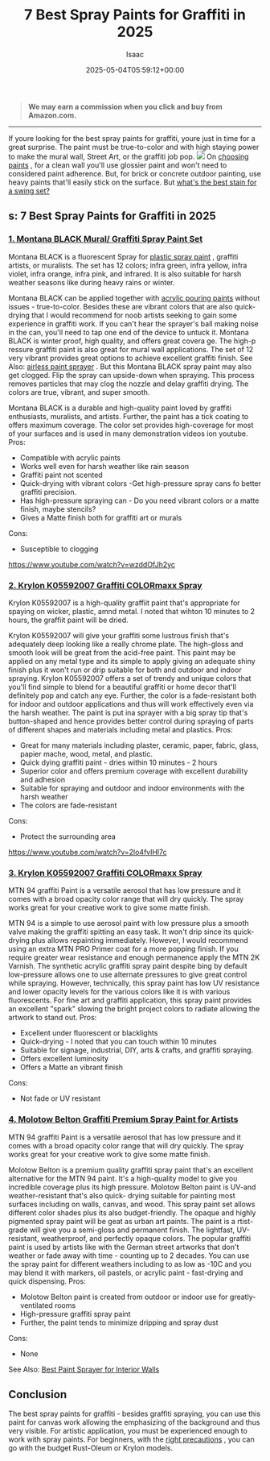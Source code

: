 ﻿---
author: Isaac
layout: post
title: 7 Best Spray Paints for Graffiti in 2025
date: '2025-05-04T05:59:12+00:00'
categories:
- Paint
tags: []
slug: /best-spray-paints-for-graffiti/
lastmod: 2025-05-07T12:21:25+03:00
---
> **We may earn a commission when you click and buy from Amazon.com.**
>

---
If youre looking for the best spray paints for graffiti, youre just in time for a great surprise.
The paint must be true-to-color and with high staying power to make the
mural wall, Street Art, or the graffiti job pop.
![](/assets/img/12/Pest-Control.jpg)
On
[choosing paints](http://www.ced.berkeley.edu/downloads/pubs/facilities_mch/mch_spraypaint.pdf)
, for a clean wall you'll use glossier paint and won't need to considered paint adherence.
But, for brick or concrete outdoor painting, use heavy paints that'll easily stick on the surface. But
[what's the best stain for a swing set?](https://pestpolicy.com/best-stain-for-swing-set/)
## s: 7 Best Spray Paints for Graffiti in 2025
### [1. Montana BLACK Mural/ Graffiti Spray Paint Set](https://www.amazon.com/dp/B010GY2QWO/?tag=p-policy-20)
Montana BLACK is a fluorescent Spray for
[plastic spray paint](https://pestpolicy.com/best-spray-paints-for-plastic/)
, graffiti artists, or muralists. The set has 12 colors; infra green, infra yellow, infra violet, infra orange, infra pink, and infrared.
It is also suitable for harsh weather seasons like during heavy rains or winter.

Montana BLACK can be applied together with
[acrylic pouring paints](https://pestpolicy.com/best-acrylic-paint-for-canvas/)
without issues - true-to-color.
Besides these are vibrant colors that are also quick-drying that I would recommend for noob artists seeking to gain some experience in graffiti work.
If you can't hear the sprayer's ball making noise in the can, you'll need to tap one end of the device to untuck it. Montana BLACK is
winter proof, high quality, and offers great covera
ge.
The high-p
ressure
graffiti paint is also great for mural wall applications. The set of 12 very vibrant
provides great options to achieve excellent graffiti finish.
See Also:
[airless paint sprayer](https://pestpolicy.com/airless-paint-sprayer-tips/)
.
But this Montana BLACK spray paint may also get clogged. Flip the spray can upside-down when spraying. This process removes particles that may clog the nozzle and delay graffiti drying. The colors are true, vibrant, and super smooth.

Montana BLACK is a durable and high-quality paint loved by graffiti enthusiasts, muralists, and artists. Further, the paint has a tick coating to offers
maximum coverage. The color set provides high-coverage for most of your surfaces and is used in many demonstration videos ion youtube.
Pros:
- Compatible with acrylic paints
- Works well even for harsh weather like rain season
- Graffiti paint not scented
- Quick-drying with vibrant colors -Get high-pressure spray cans fo better graffiti precision.
- Has high-pressure spraying can - Do you need vibrant colors or a matte finish, maybe stencils?
- Gives a Matte finish both for graffiti art or murals

Cons:
- Susceptible to clogging

https://www.youtube.com/watch?v=wzddOfJh2yc
### [2. Krylon K05592007 Graffiti COLORmaxx Spray](https://www.amazon.com/dp/B07LFXGDWK/?tag=p-policy-20)
Krylon K05592007 is a high-quality graffiit paint that's appropriate for spaying on wicker, plastic, amnd metal. I noted that wihton 10 minutes to 2 hours, the graffiit paint will be dried.

Krylon K05592007 will give your graffiti some lustrous finish that's adequately deep looking like a really chrome plate. The high-gloss and smooth look will be great from the acid-free paint.
This paint may be applied on any metal type and its simple to apply giving an adequate shiny finish plus it won't run or drip suitable for both and outdoor and indoor spraying.
Krylon K05592007 offers a set of trendy and unique colors that you'll find simple to blend for a beautiful graffiti or home decor that'll definitely pop and catch any eye.
Further, the color is a fade-resistant both for indoor and outdoor applications and thus will work effectively even via the harsh weather.
The paint is put ina sprayer with a big spray tip that's button-shaped and hence provides better control during spraying of parts of different shapes and materials including metal and plastics.
Pros:
- Great for many materials including plaster, ceramic, paper, fabric, glass, papier mache, wood, metal, and plastic.
- Quick dying graffiti paint - dries within 10 minutes - 2 hours
- Superior color and offers premium coverage with excellent durability and adhesion
- Suitable for spraying and outdoor and indoor environments with the harsh weather
- The colors are fade-resistant

Cons:
- Protect the surrounding area

https://www.youtube.com/watch?v=2lo4fvlHl7c
### [3. Krylon K05592007 Graffiti COLORmaxx Spray](https://www.amazon.com/dp/B07LFXGDWK/?tag=p-policy-20)
MTN 94 graffiti Paint is a versatile aerosol that has low pressure and it comes with a broad opacity color range that will dry quickly. The spray works great for your creative work to give some matte finish.

MTN 94 is a simple to use aerosol paint with low pressure plus a smooth valve making the graffiti spitting an easy task. It won't drip since its quick-drying plus allows repainting immediately.
However, I would recommend using an extra MTN PRO Primer coat for a more popping finish. If you require greater wear resistance and enough permanence apply the MTN 2K Varnish.
The synthetic acrylic graffiti spray paint despite bing by default low-pressure allows one to use alternate pressures to give great control while spraying.
However, technically, this spray paint has low UV resistance and lower opacity levels for the various colors like it is with various fluorescents.
For fine art and graffiti application, this spray paint provides an excellent "spark" slowing the bright project colors to radiate allowing the artwork to stand out.
Pros:
- Excellent under fluorescent or blacklights
- Quick-drying - I noted that you can touch within 10 minutes
- Suitable for signage, industrial, DIY, arts & crafts, and graffiti spraying.
- Offers excellent luminosity
- Offers a Matte an vibrant finish

Cons:
- Not fade or UV resistant

### [4. Molotow Belton Graffiti Premium Spray Paint for Artists](https://www.amazon.com/dp/B07Q393KZX/?tag=p-policy-20)
MTN 94 graffiti Paint is a versatile aerosol that has low pressure and it comes with a broad opacity color range that will dry quickly. The spray works great for your creative work to give some matte finish.

Molotow Belton is a premium quality graffiti spray paint that's an
excellent alternative for the MTN 94 paint. It's a high-quality model to give you incredible coverage plus its high pressure.
Molotow Belton paint is
UV-and weather-resistant that's also
quick-
drying suitable for painting most surfaces including on walls,
canvas, and wood.
This spray paint set allows different color shades plus its also budget-friendly. The
opaque and highly pigmented spray paint will be geat as urban art paints.
The paint is a
rtist-grade will give you a
semi-gloss and permanent finish. The lightfast, UV-resistant, weatherproof, and perfectly opaque colors.
The popular graffiti paint is used by artists like with the German street artworks that don't weather or fade away with time - counting up to 2 decades.
You can use the spray paint for different weathers including to as low as -10C and you may blend it with markers, oil pastels, or acrylic paint - fast-drying and quick dispensing.
Pros:
- Molotow Belton paint is created from outdoor or indoor use for greatly-ventilated rooms
- High-pressure graffiti spray paint
- Further, the paint tends to minimize dripping and spray dust

Cons:
- None

See Also:
[Best Paint Sprayer for Interior Walls](https://pestpolicy.com/best-paint-sprayer-for-interior-walls/)
## Conclusion
The best spray paints for graffiti - besides graffiti spraying, you can use this paint for canvas work allowing the emphasizing of the background and thus very visible.
For artistic application, you must be experienced enough to work with spray paints. For beginners, with the
[right precautions](https://www.osha.gov/dts/maritime/sltc/ships/surfaceprep/spray_painting.html)
, you can go with the budget Rust-Oleum or Krylon models.